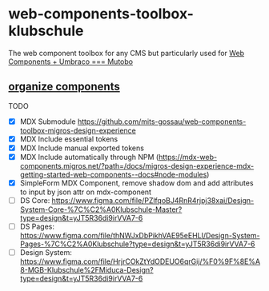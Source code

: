 # web-components-toolbox-klubschule
The web component toolbox for any CMS but particularly used for [Web Components + Umbraco === Mutobo](http://mutobo.ch/)

## [organize components](https://wiki.migros.net/display/OCC/Web+Components+CMS+Template)

TODO

- [x] MDX Submodule https://github.com/mits-gossau/web-components-toolbox-migros-design-experience
- [x] MDX Include essential tokens
- [x] MDX Include manual exported tokens
- [x] MDX Include automatically through NPM (https://mdx-web-components.migros.net/?path=/docs/migros-design-experience-mdx-getting-started-web-components--docs#node-modules)
- [x] SimpleForm MDX Component, remove shadow dom and add attributes to input by json attr on mdx-component
- [ ] DS Core: https://www.figma.com/file/PZlfqoBJ4RnR4rjpj38xai/Design-System-Core-%7C%C2%A0Klubschule-Master?type=design&t=yJT5R36di9irVVA7-6
- [ ] DS Pages: https://www.figma.com/file/thNWJxDbPikhVAE95eEHLI/Design-System-Pages-%7C%C2%A0Klubschule?type=design&t=yJT5R36di9irVVA7-6
- [ ] Design System: https://www.figma.com/file/HrjrCOkZtYdODEUO6qrGij/%F0%9F%8E%A8-MGB-Klubschule%2FMiduca-Design?type=design&t=yJT5R36di9irVVA7-6
